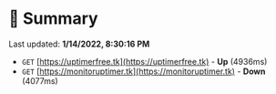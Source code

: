 # 📖 Summary
Last updated: **1/14/2022, 8:30:16 PM**

- `GET` [https://uptimerfree.tk](https://uptimerfree.tk) - **Up** (4936ms)
- `GET` [https://monitoruptimer.tk](https://monitoruptimer.tk) - **Down** (4077ms)
